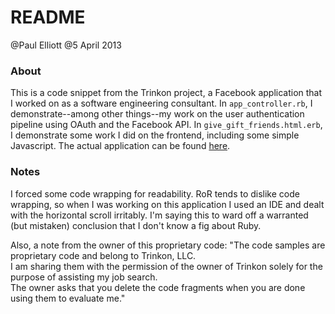 <h1>README</h1>

<p>@Paul Elliott
@5 April 2013</p>

<h3>About</h3>

<p>This is a code snippet from the Trinkon project, a Facebook application
that I worked on as a software engineering consultant.
In <code>app_controller.rb</code>, I demonstrate--among other things--my work
on the user authentication pipeline using OAuth and the Facebook API.
In <code>give_gift_friends.html.erb</code>, I demonstrate some work I did on the frontend,
including some simple Javascript.
The actual application can be found <a href="http://apps.facebook.com/Trinkon/">here</a>.</p>

<h3>Notes</h3>

<p>I forced some code wrapping for readability. RoR tends to dislike code wrapping,
so when I was working on this application I used an IDE and dealt with the
horizontal scroll irritably. I'm saying this to ward off a warranted (but mistaken)
conclusion that I don't know a fig about Ruby.</p>

<p>Also, a note from the owner of this proprietary code:
    "The code samples are proprietary code and belong to Trinkon, LLC. <br>
    I am sharing them with the permission of the owner of Trinkon 
    solely for the purpose of assisting my job search. <br>
    The owner asks that you delete the code fragments
    when you are done using them to evaluate me."</p>

